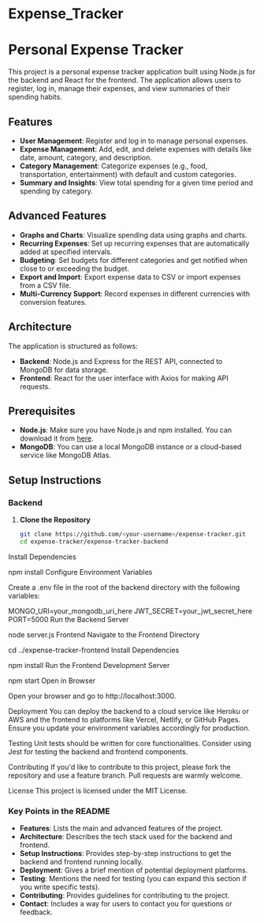 # Expense_Tracker

# Personal Expense Tracker

This project is a personal expense tracker application built using Node.js for the backend and React for the frontend. The application allows users to register, log in, manage their expenses, and view summaries of their spending habits.

## Features

- **User Management**: Register and log in to manage personal expenses.
- **Expense Management**: Add, edit, and delete expenses with details like date, amount, category, and description.
- **Category Management**: Categorize expenses (e.g., food, transportation, entertainment) with default and custom categories.
- **Summary and Insights**: View total spending for a given time period and spending by category.

## Advanced Features

- **Graphs and Charts**: Visualize spending data using graphs and charts.
- **Recurring Expenses**: Set up recurring expenses that are automatically added at specified intervals.
- **Budgeting**: Set budgets for different categories and get notified when close to or exceeding the budget.
- **Export and Import**: Export expense data to CSV or import expenses from a CSV file.
- **Multi-Currency Support**: Record expenses in different currencies with conversion features.

## Architecture

The application is structured as follows:

- **Backend**: Node.js and Express for the REST API, connected to MongoDB for data storage.
- **Frontend**: React for the user interface with Axios for making API requests.

## Prerequisites

- **Node.js**: Make sure you have Node.js and npm installed. You can download it from [here](https://nodejs.org/).
- **MongoDB**: You can use a local MongoDB instance or a cloud-based service like MongoDB Atlas.

## Setup Instructions

### Backend

1. **Clone the Repository**

   ```bash
   git clone https://github.com/<your-username>/expense-tracker.git
   cd expense-tracker/expense-tracker-backend
Install Dependencies

npm install
Configure Environment Variables

Create a .env file in the root of the backend directory with the following variables:


MONGO_URI=your_mongodb_uri_here
JWT_SECRET=your_jwt_secret_here
PORT=5000
Run the Backend Server


node server.js
Frontend
Navigate to the Frontend Directory

cd ../expense-tracker-frontend
Install Dependencies


npm install
Run the Frontend Development Server


npm start
Open in Browser

Open your browser and go to http://localhost:3000.

Deployment
You can deploy the backend to a cloud service like Heroku or AWS and the frontend to platforms like Vercel, Netlify, or GitHub Pages. Ensure you update your environment variables accordingly for production.

Testing
Unit tests should be written for core functionalities. Consider using Jest for testing the backend and frontend components.

Contributing
If you'd like to contribute to this project, please fork the repository and use a feature branch. Pull requests are warmly welcome.

License
This project is licensed under the MIT License.



### Key Points in the README

- **Features**: Lists the main and advanced features of the project.
- **Architecture**: Describes the tech stack used for the backend and frontend.
- **Setup Instructions**: Provides step-by-step instructions to get the backend and frontend running locally.
- **Deployment**: Gives a brief mention of potential deployment platforms.
- **Testing**: Mentions the need for testing (you can expand this section if you write specific tests).
- **Contributing**: Provides guidelines for contributing to the project.
- **Contact**: Includes a way for users to contact you for questions or feedback.







